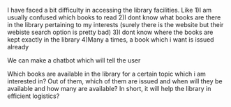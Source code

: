 I have faced a bit difficulty in accessing the library facilities. 
Like
1)I am usually confused which books to read
2)I dont know what books are there in the library pertaining to my interests
  (surely there is the website but their webiste search option is pretty bad)
3)I dont know where the books are kept exactly in the library
4)Many a times, a book which i want is issued already

We can make a chatbot which will tell the user

 Which books are available in the library for a certain topic which i am interested in?
 Out of them, which of them are issued and when will they be available and how many are available?
 In short, it will help the library in efficient logistics?
